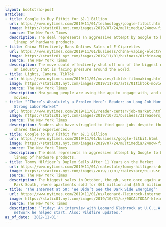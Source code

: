 ```yaml
---
layout: bootstrap-post
articles:
- title: Google to Buy Fitbit for $2.1 Billion
  url: https://www.nytimes.com/2019/11/01/technology/google-fitbit.html
  image: https://static01.nyt.com/images/2019/07/24/multimedia/24now-fitbit/merlin_151320936_283be1d5-7a72-472b-9625-99e9bf03fe21-facebookJumbo.jpg
  source: The New York Times
  description: The deal represents an aggressive attempt by Google to bolster its
    lineup of hardware products.
- title: China Effectively Bans Onlines Sales of E-Cigarettes
  url: https://www.nytimes.com/2019/11/01/business/china-vaping-electronic-cigarettes.html
  image: https://static01.nyt.com/images/2019/11/01/business/01chinavape/01chinavape-facebookJumbo.jpg
  source: The New York Times
  description: The move could effectively shut off one of the biggest markets for
    an industry that is facing pressure around the world.
- title: Lights, Camera, TikTok
  url: https://www.nytimes.com/2019/11/01/movies/tiktok-filmmaking.html
  image: https://static01.nyt.com/images/2019/11/01/arts/01tiktok-movies2/01tiktok-movies2-facebookJumbo.jpg
  source: The New York Times
  description: How young people are using the app to engage with, and critique, the
    movies.
- title: "‘There’s Absolutely a Problem Here’: Readers on Long Job Hunts Even in a
    Strong Labor Market"
  url: https://www.nytimes.com/2019/11/01/reader-center/job-market.html
  image: https://static01.nyt.com/images/2019/10/31/business/31readers_unemployment1/31readers_unemployment1-facebookJumbo.jpg
  source: The New York Times
  description: Readers who have struggled to find good jobs despite the strong economy
    shared their experiences.
- title: Google to Buy Fitbit for $2.1 Billion
  url: https://www.nytimes.com/2019/11/01/business/google-fitbit.html
  image: https://static01.nyt.com/images/2019/07/24/multimedia/24now-fitbit/merlin_151320936_283be1d5-7a72-472b-9625-99e9bf03fe21-facebookJumbo.jpg
  source: The New York Times
  description: The deal represents an aggressive attempt by Google to bolster its
    lineup of hardware products.
- title: Tommy Hilfiger’s Duplex Sells After 11 Years on the Market
  url: https://www.nytimes.com/2019/11/01/realestate/tommy-hilfigers-duplex-sells-after-11-years-on-the-market.html
  image: https://static01.nyt.com/images/2019/11/01/realestate/01TICKET/01TICKET-facebookJumbo.jpg
  source: The New York Times
  description: The biggest sales in October, though, were once again at 220 Central
    Park South, where apartments sold for $61 million and $55.5 million.
- title: 'The Internet at 50: ‘We Didn’t See the Dark Side Emerging’'
  url: https://www.nytimes.com/2019/11/01/us/leonard-kleinrock-internet-50th-anniversary.html
  image: https://static01.nyt.com/images/2019/10/31/us/00CALTODAY-kleinrock/merlin_163213701_ffd909fe-23cf-4a35-b52d-46af4f932544-facebookJumbo.jpg
  source: The New York Times
  description: 'Friday: An interview with Leonard Kleinrock at U.C.L.A. about the
    network he helped start. Also: Wildfire updates.'
as_of_date: '2019-11-01'
---
```


